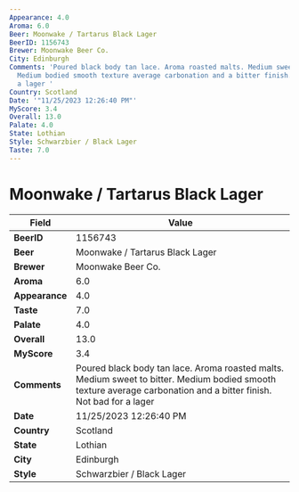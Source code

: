```yaml
---
Appearance: 4.0
Aroma: 6.0
Beer: Moonwake / Tartarus Black Lager
BeerID: 1156743
Brewer: Moonwake Beer Co.
City: Edinburgh
Comments: 'Poured black body tan lace. Aroma roasted malts. Medium sweet to bitter.
  Medium bodied smooth texture average carbonation and a bitter finish. Not bad for
  a lager '
Country: Scotland
Date: '"11/25/2023 12:26:40 PM"'
MyScore: 3.4
Overall: 13.0
Palate: 4.0
State: Lothian
Style: Schwarzbier / Black Lager
Taste: 7.0
---
```


# Moonwake / Tartarus Black Lager

| Field         | Value |
|---------------|-------|
| **BeerID** | 1156743 |
| **Beer** | Moonwake / Tartarus Black Lager |
| **Brewer** | Moonwake Beer Co. |
| **Aroma** | 6.0 |
| **Appearance** | 4.0 |
| **Taste** | 7.0 |
| **Palate** | 4.0 |
| **Overall** | 13.0 |
| **MyScore** | 3.4 |
| **Comments** | Poured black body tan lace. Aroma roasted malts. Medium sweet to bitter. Medium bodied smooth texture average carbonation and a bitter finish. Not bad for a lager  |
| **Date** | 11/25/2023 12:26:40 PM |
| **Country** | Scotland |
| **State** | Lothian |
| **City** | Edinburgh |
| **Style** | Schwarzbier / Black Lager |
